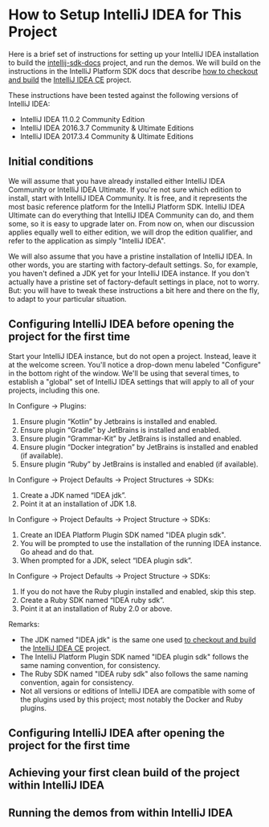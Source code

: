 # How to Setup IntelliJ IDEA for This Project

Here is a brief set of instructions for setting up your IntelliJ IDEA installation to build the
[intellij-sdk-docs](https://github.com/JetBrains/intellij-sdk-docs) project, and run the demos.
We will build on the instructions in the IntelliJ Platform SDK docs that describe
[how to checkout and build](www.jetbrains.org/intellij/sdk/docs/basics/checkout_and_build_community.html)
the [IntelliJ IDEA CE](https://github.com/JetBrains/intellij-community) project.

These instructions have been tested against the following versions of IntelliJ IDEA:
- IntelliJ IDEA 11.0.2 Community Edition
- IntelliJ IDEA 2016.3.7 Community & Ultimate Editions
- IntelliJ IDEA 2017.3.4 Community & Ultimate Editions

## Initial conditions

We will assume that you have already installed either IntelliJ IDEA Community or IntelliJ IDEA
Ultimate. If you're not sure which edition to install, start with IntelliJ IDEA Community. It is
free, and it represents the most basic reference platform for the IntelliJ Platform SDK. IntelliJ
IDEA Ultimate can do everything that IntelliJ IDEA Community can do, and them some, so it is easy to
upgrade later on. From now on, when our discussion applies equally well to either edition, we will
drop the edition qualifier, and refer to the application as simply "IntelliJ IDEA".

We will also assume that you have a pristine installation of IntelliJ IDEA. In other words, you are
starting with factory-default settings. So, for example, you haven't defined a JDK yet for your
IntelliJ IDEA instance. If you don't actually have a pristine set of factory-default settings in
place, not to worry. But: you will have to tweak these instructions a bit here and there on the fly,
to adapt to your particular situation.

## Configuring IntelliJ IDEA before opening the project for the first time

Start your IntelliJ IDEA instance, but do not open a project. Instead, leave it at the welcome
screen. You'll notice a drop-down menu labeled "Configure" in the bottom right of the window. We'll
be using that several times, to establish a "global" set of IntelliJ IDEA settings that will apply
to all of your projects, including this one.

In Configure -> Plugins:
1. Ensure plugin “Kotlin” by Jetbrains is installed and enabled.
1. Ensure plugin “Gradle” by JetBrains is installed and enabled.
1. Ensure plugin “Grammar-Kit” by JetBrains is installed and enabled.
1. Ensure plugin “Docker integration” by JetBrains is installed and enabled (if available).
1. Ensure plugin “Ruby” by JetBrains is installed and enabled (if available).

In Configure -> Project Defaults -> Project Structures -> SDKs:
1. Create a JDK named “IDEA jdk”.
2. Point it at an installation of JDK 1.8.

In Configure -> Project Defaults -> Project Structure -> SDKs: 
1. Create an IDEA Platform Plugin SDK named "IDEA plugin sdk".
1. You will be prompted to use the installation of the running IDEA instance. Go ahead and do that.
1. When prompted for a JDK, select “IDEA plugin sdk”.

In Configure -> Project Defaults -> Project Structure -> SDKs:
1. If you do not have the Ruby plugin installed and enabled, skip this step.
1. Create a Ruby SDK named “IDEA ruby sdk”.
1. Point it at an installation of Ruby 2.0 or above.

Remarks:
- The JDK named "IDEA jdk" is the same one used 
  [to checkout and build](www.jetbrains.org/intellij/sdk/docs/basics/checkout_and_build_community.html) 
  the [IntelliJ IDEA CE](https://github.com/JetBrains/intellij-community) project.
- The IntelliJ Platform Plugin SDK named "IDEA plugin sdk" follows the same naming convention, for consistency.
- The Ruby SDK named "IDEA ruby sdk" also follows the same naming convention, again for consistency.
- Not all versions or editions of IntelliJ IDEA are compatible with some of the plugins used by this
  project; most notably the Docker and Ruby plugins.

## Configuring IntelliJ IDEA after opening the project for the first time

## Achieving your first clean build of the project within IntelliJ IDEA

## Running the demos from within IntelliJ IDEA

